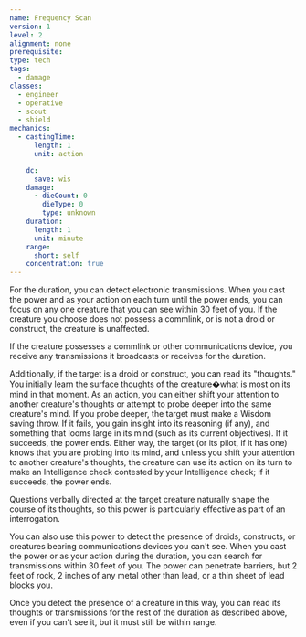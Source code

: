 ```yaml
---
name: Frequency Scan
version: 1
level: 2
alignment: none
prerequisite: 
type: tech
tags:
  - damage
classes:
  - engineer
  - operative
  - scout
  - shield
mechanics:
  - castingTime:
      length: 1
      unit: action

    dc:
      save: wis
    damage:
      - dieCount: 0
        dieType: 0
        type: unknown
    duration:
      length: 1
      unit: minute
    range:
      short: self
    concentration: true
---
```

For the duration, you can detect electronic transmissions. When you cast the power and as your action on each turn until the power ends, you can focus on any one creature that you can see within 30 feet of you. If the creature you choose does not possess a commlink, or is not a droid or construct, the creature is unaffected.

If the creature possesses a commlink or other communications device, you receive any transmissions it broadcasts or receives for the duration.

Additionally, if the target is a droid or construct, you can read its "thoughts." You initially learn the surface thoughts of the creature�what is most on its mind in that moment. As an action, you can either shift your attention to another creature's thoughts or attempt to probe deeper into the same creature's mind. If you probe deeper, the target must make a Wisdom saving throw. If it fails, you gain insight into its reasoning (if any), and something that looms large in its mind (such as its current objectives). If it succeeds, the power ends. Either way, the target (or its pilot, if it has one) knows that you are probing into its mind, and unless you shift your attention to another creature's thoughts, the creature can use its action on its turn to make an Intelligence check contested by your Intelligence check; if it succeeds, the power ends.

Questions verbally directed at the target creature naturally shape the course of its thoughts, so this power is particularly effective as part of an interrogation.

You can also use this power to detect the presence of droids, constructs, or creatures bearing communications devices you can't see. When you cast the power or as your action during the duration, you can search for transmissions within 30 feet of you. The power can penetrate barriers, but 2 feet of rock, 2 inches of any metal other than lead, or a thin sheet of lead blocks you.

Once you detect the presence of a creature in this way, you can read its thoughts or transmissions for the rest of the duration as described above, even if you can't see it, but it must still be within range.
    